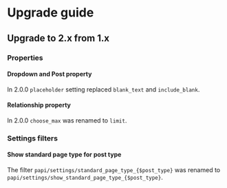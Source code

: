 # Upgrade guide

## Upgrade to 2.x from 1.x

### Properties

#### Dropdown and Post property

In 2.0.0 `placeholder` setting replaced `blank_text` and `include_blank`.


#### Relationship property

In 2.0.0 `choose_max` was renamed to `limit`.

### Settings filters

#### Show standard page type for post type

The filter `papi/settings/standard_page_type_{$post_type}` was renamed to `papi/settings/show_standard_page_type_{$post_type}`.
